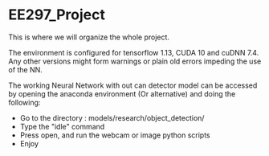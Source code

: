 # EE297_Project

This is where we will organize the whole project.

The environment is configured for tensorflow 1.13, CUDA 10 and cuDNN 7.4. Any other versions might form warnings or plain old errors impeding the use of the NN.

The working Neural Network with out can detector model can be accessed by opening the anaconda environment (Or alternative) and doing the following:
- Go to the directory : models/research/object_detection/
- Type the "idle" command
- Press open, and run the webcam or image python scripts
- Enjoy
